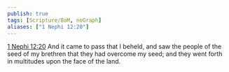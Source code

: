 ```yaml
---
publish: true
tags: [Scripture/BoM, noGraph]
aliases: ["1 Nephi 12:20"]
---
```

[1 Nephi 12:20](https://churchofjesuschrist.org/study/scriptures/bofm/1-ne/12?lang=eng&id=p20#p20) And it came to pass that I beheld, and saw the people of the seed of my brethren that they had overcome my seed; and they went forth in multitudes upon the face of the land.
